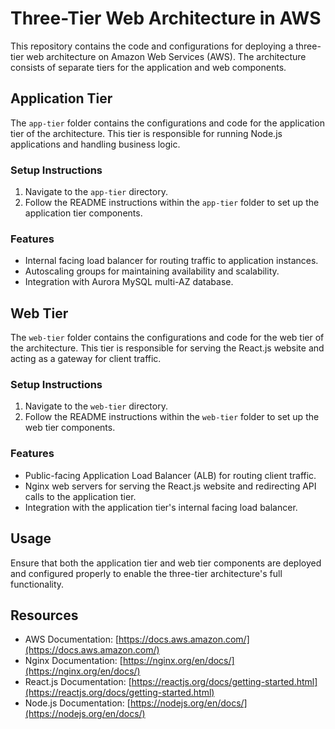 # Three-Tier Web Architecture in AWS

This repository contains the code and configurations for deploying a three-tier web architecture on Amazon Web Services (AWS). The architecture consists of separate tiers for the application and web components.

## Application Tier

The `app-tier` folder contains the configurations and code for the application tier of the architecture. This tier is responsible for running Node.js applications and handling business logic.

### Setup Instructions
1. Navigate to the `app-tier` directory.
2. Follow the README instructions within the `app-tier` folder to set up the application tier components.

### Features
- Internal facing load balancer for routing traffic to application instances.
- Autoscaling groups for maintaining availability and scalability.
- Integration with Aurora MySQL multi-AZ database.

## Web Tier

The `web-tier` folder contains the configurations and code for the web tier of the architecture. This tier is responsible for serving the React.js website and acting as a gateway for client traffic.

### Setup Instructions
1. Navigate to the `web-tier` directory.
2. Follow the README instructions within the `web-tier` folder to set up the web tier components.

### Features
- Public-facing Application Load Balancer (ALB) for routing client traffic.
- Nginx web servers for serving the React.js website and redirecting API calls to the application tier.
- Integration with the application tier's internal facing load balancer.

## Usage
Ensure that both the application tier and web tier components are deployed and configured properly to enable the three-tier architecture's full functionality.

## Resources
- AWS Documentation: [https://docs.aws.amazon.com/](https://docs.aws.amazon.com/)
- Nginx Documentation: [https://nginx.org/en/docs/](https://nginx.org/en/docs/)
- React.js Documentation: [https://reactjs.org/docs/getting-started.html](https://reactjs.org/docs/getting-started.html)
- Node.js Documentation: [https://nodejs.org/en/docs/](https://nodejs.org/en/docs/)

